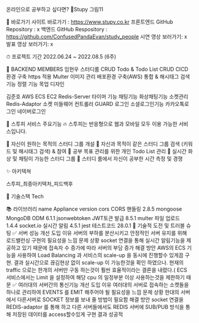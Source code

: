 온라인으로 공부하고 싶다면? 👨‍Stupy
그림11


📌 바로가기
사이트 바로가기 : https://www.stupy.co.kr
프론트엔드 GitHub Repository : x
백엔드 GitHub Respository : https://github.com/ConfusedPandaEvan/study_people
시연 영상 보러가기: x
발표 영상 보러가기: x

⏱ 프로젝트 기간
2022.06.24 ~ 2022.08.5 (6주)


👾 BACKEND MEMBERS
임현우
스터디룸 CRUD Todo & Todo List CRUD CICD 환경 구축 https 적용
Multer 이미지 관리 배포환경 구축(AWS) 통합 & 해시태그 검색기능
정렬 기능 목업 디자인

김준호
AWS ECS EC2 Redis-Server
타이머 기능 채팅기능 화상채팅기능 소켓관리 Redis-Adaptor
소켓 미들웨어 컨트롤러 GUARD
로그인 소셜로그인기능 카카오톡로그인 네이버로그인


🌈 스투피 서비스 주요기능
🔥 스투피는 반응형으로 웹과 모바일 모두 이용 가능한 서비스입니다.

🔔 자신이 원하는 목적의 스터디 그룹 개설
🔔 자신과 목적이 같은 스터디 그룹 검색 (키워드 및 해시태그 검색) & 참여
🔔 공부 목표 관리를 위한 개인 Todo List 관리
🔔 실시간 화상 및 채팅이 가능한 스터디 그룹
🔔 스터디 룸에서 자신이 공부한 시간 측정 및 경쟁



✨ 아키텍쳐

스투피_최종아키텍처_피드백후


🔨 기술스택
Tech
   
     

📚 라이브러리
name	Appliance	version
cors	CORS 핸들링	2.8.5
mongoose	MongoDB ODM	6.1.1
jsonwebtoken	JWT토큰 발급	8.5.1
multer	파일 업로드	1.4.4
socket.io	실시간 알림	4.5.1
jest	테스트코드	28.0.1
🚀 기술적 도전 및 트러블 슈팅
✅ 서버 성능 개선
도입 이유
서버의 부하를 분산시키고 안정적인 서버 유지를 위해 로드밸런싱 구현의 필요성을 느낌
문제 상황
socket 연결을 통해 실시간 알림기능을 제공하고 있기 때문에 접속자 수 증가에 따라 서버의 부담 증가
해결 방안
AWS의 ECS 기능을 사용하여 Load Balancing 과 서비스의 scale-up 을 동시에 진행할수 있게끔 구현.
결과
실시간으로 끊김현상 없이 scale-up 이 가능한것을 확인 하였으나. 현재의 traffic 으로는 한개의 서버만 구동 하는것이 훨씬 효율적이라는 결론을 내렸다.( ECS 서비스에서는 Limit 을 설정하여 해당 cpu 의 일정부분 이상 사용하는것을 제한하기 때문
✅ 여러대의 서버간의 통신기능 개선
도입 이유
여러대의 서버로 접속하는 소켓들을 하나로 관리하여 EVENTS 를 EMIT 해주어야 될 필요성을 느낌
문제 상황
한대의 서버에서 다른서버로 SOCKET 정보를 보내 줄 방법이 필요함
해결 방안
socket 연결을 REDIS-adaptor 를 통해 하고 다른 서버들에서도 REDIS 서버에 SUB/PUB 방식을 통해 저장된 데이터를 access할수있게 구현
결과
성공적
